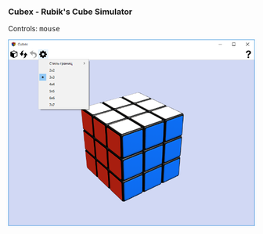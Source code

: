 ### Cubex - Rubik's Cube Simulator
Controls: <kbd>mouse</kbd>

![](http://raw.githubusercontent.com/alexgaiv/alexgaiv.github.io/master/cubex/screenshots/readme.png)
